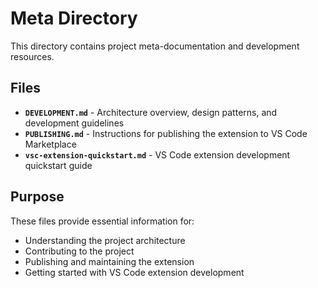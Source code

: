 # Meta Directory

This directory contains project meta-documentation and development resources.

## Files

- **`DEVELOPMENT.md`** - Architecture overview, design patterns, and development guidelines
- **`PUBLISHING.md`** - Instructions for publishing the extension to VS Code Marketplace
- **`vsc-extension-quickstart.md`** - VS Code extension development quickstart guide

## Purpose

These files provide essential information for:

- Understanding the project architecture
- Contributing to the project
- Publishing and maintaining the extension
- Getting started with VS Code extension development

